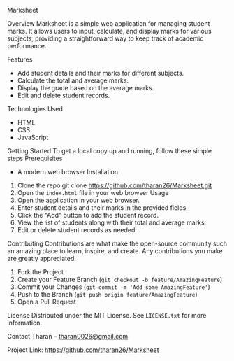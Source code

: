 Marksheet

Overview
Marksheet is a simple web application for managing student marks. It allows users to input, calculate, and display marks for various subjects, providing a straightforward way to keep track of academic performance.

Features
- Add student details and their marks for different subjects.
- Calculate the total and average marks.
- Display the grade based on the average marks.
- Edit and delete student records.

Technologies Used
- HTML
- CSS
- JavaScript

Getting Started
To get a local copy up and running, follow these simple steps
 Prerequisites
- A modern web browser
Installation
1. Clone the repo
   git clone https://github.com/tharan26/Marksheet.git
2. Open the `index.html` file in your web browser
Usage
1. Open the application in your web browser.
2. Enter student details and their marks in the provided fields.
3. Click the "Add" button to add the student record.
4. View the list of students along with their total and average marks.
5. Edit or delete student records as needed.

Contributing
Contributions are what make the open-source community such an amazing place to learn, inspire, and create. Any contributions you make are greatly appreciated.
1. Fork the Project
2. Create your Feature Branch (`git checkout -b feature/AmazingFeature`)
3. Commit your Changes (`git commit -m 'Add some AmazingFeature'`)
4. Push to the Branch (`git push origin feature/AmazingFeature`)
5. Open a Pull Request

License
Distributed under the MIT License. See `LICENSE.txt` for more information.

Contact
Tharan – tharan0026@gmail.com

Project Link: https://github.com/tharan26/Marksheet
